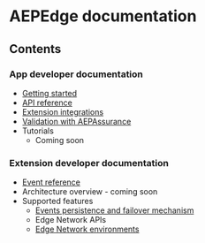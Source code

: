 # AEPEdge documentation

## Contents

### App developer documentation
* [Getting started](./AppDeveloper/getting-started.md)
* [API reference](./AppDeveloper/api-reference.md)
* [Extension integrations](./AppDeveloper/integrations.md)
* [Validation with AEPAssurance](./AppDeveloper/validation.md)
* Tutorials
  * Coming soon

### Extension developer documentation
* [Event reference](./ExtensionDeveloper/event-reference.md)
* Architecture overview - coming soon
* Supported features
  * [Events persistence and failover mechanism](./ExtensionDeveloper/Features/events-persistence.md)
  * Edge Network APIs
  * [Edge Network environments](./ExtensionDeveloper/Features/edge-network-environments.md)
